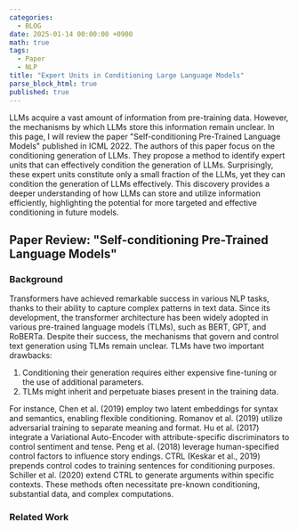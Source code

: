 ```yaml
---
categories:
  - BLOG
date: 2025-01-14 00:00:00 +0900
math: true
tags:
  - Paper
  - NLP
title: "Expert Units in Conditioning Large Language Models"
parse_block_html: true
published: true
---
```


LLMs acquire a vast amount of information from pre-training data.
However, the mechanisms by which LLMs store this information remain unclear.
In this page, I will review the paper "Self-conditioning Pre-Trained Language Models" published in ICML 2022.
The authors of this paper focus on the conditioning generation of LLMs.
They propose a method to identify expert units that can effectively condition the generation of LLMs.
Surprisingly, these expert units constitute only a small fraction of the LLMs, yet they can condition the generation of LLMs effectively.
This discovery provides a deeper understanding of how LLMs can store and utilize information efficiently, highlighting the potential for more targeted and effective conditioning in future models.

## Paper Review: "Self-conditioning Pre-Trained Language Models"
### Background
Transformers have achieved remarkable success in various NLP tasks, thanks to their ability to capture complex patterns in text data.
Since its development, the transformer architecture has been widely adopted in various pre-trained language models (TLMs), such as BERT, GPT, and RoBERTa.
Despite their success, the mechanisms that govern and control text generation using TLMs remain unclear.
TLMs have two important drawbacks:
1. Conditioning their generation requires either expensive fine-tuning or the use of additional parameters.
2. TLMs might inherit and perpetuate biases present in the training data.

For instance, Chen et al. (2019) employ two latent embeddings for syntax and semantics, enabling flexible conditioning.
Romanov et al. (2019) utilize adversarial training to separate meaning and format.
Hu et al. (2017) integrate a Variational Auto-Encoder with attribute-specific discriminators to control sentiment and tense.
Peng et al. (2018) leverage human-specified control factors to influence story endings.
CTRL (Keskar et al., 2019) prepends control codes to training sentences for conditioning purposes.
Schiller et al. (2020) extend CTRL to generate arguments within specific contexts. 
These methods often necessitate pre-known conditioning, substantial data, and complex computations.

### Related Work
